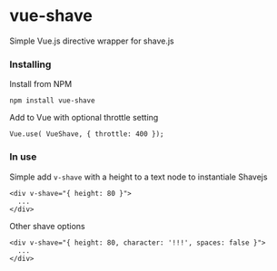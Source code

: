 # vue-shave
Simple Vue.js directive wrapper for shave.js

### Installing

Install from NPM

```
npm install vue-shave
```

Add to Vue with optional throttle setting

```
Vue.use( VueShave, { throttle: 400 });
```

### In use

Simple add `v-shave` with a height to a text node to instantiale Shavejs

```
<div v-shave="{ height: 80 }">
  ...
</div>
```

Other shave options

```
<div v-shave="{ height: 80, character: '!!!', spaces: false }">
  ...
</div>
```
